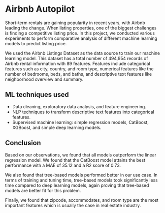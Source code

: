 # Airbnb Autopilot

Short-term rentals are gaining popularity in recent years, with Airbnb leading the change. When listing properties, one of the biggest challenges is finding a competitive listing price. In this project, we conducted various experiments to perform comparative analysis of different machine learning models to predict listing price.

We used the Airbnb Listings Dataset as the data source to train our machine learning model. This dataset has a total number of 494,954 records of Airbnb rental information with 89 features. Features include categorical features such as city, country, and room type, numerical features like the number of bedrooms, beds, and baths, and descriptive text features like neighborhood overview and summary.

## ML techniques used

- Data cleaning, exploratory data analysis, and feature engineering.
- NLP techniques to transform descriptive text features into categorical features.
- Supervised machine learning: simple regression models, CatBoost, XGBoost, and simple deep learning models.

## Conclusion

Based on our observations, we found that all models outperform the linear regression model. We found that the CatBoost model attains the best performance with a MAE of 35.12 and a R2 score of 0.73.

We also found that tree-based models performed better in our use case. In terms of training and tuning time, tree-based models took significantly less time compared to deep learning models, again proving that tree-based models are better fit for this problem.

Finally, we found that zipcode, accommodates, and room type are the most important features which is usually the case in real estate industry.
